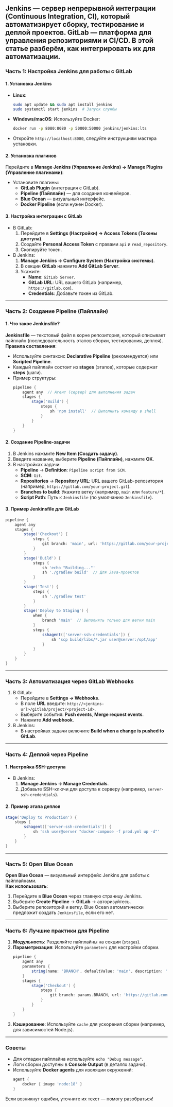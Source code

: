 Jenkins  — сервер непрерывной интеграции (Continuous Integration, CI), который автоматизирует сборку, тестирование и деплой проектов. GitLab  — платформа для управления репозиториями и CI/CD. В этой статье разберём, как интегрировать их для автоматизации.
---

### **Часть 1: Настройка Jenkins для работы с GitLab**
#### **1. Установка Jenkins**
- **Linux**:  
  ```bash
  sudo apt update && sudo apt install jenkins
  sudo systemctl start jenkins  # Запуск службы
  ```
- **Windows/macOS**: Используйте Docker:  
  ```bash
  docker run -p 8080:8080 -p 50000:50000 jenkins/jenkins:lts
  ```
- Откройте `http://localhost:8080`, следуйте инструкциям мастера установки.

#### **2. Установка плагинов**
Перейдите в **Manage Jenkins (Управление Jenkins) → Manage Plugins (Управление плагинами)**:
- Установите плагины:
  - **GitLab Plugin** (интеграция с GitLab).
  - **Pipeline (Пайплайн)** — для создания конвейеров.
  - **Blue Ocean** — визуальный интерфейс.
  - **Docker Pipeline** (если нужен Docker).

#### **3. Настройка интеграции с GitLab**
- В GitLab:
  1. Перейдите в **Settings (Настройки) → Access Tokens (Токены доступа)**.
  2. Создайте **Personal Access Token** с правами `api` и `read_repository`.
  3. Скопируйте токен.
- В Jenkins:
  1. **Manage Jenkins → Configure System (Настройка системы)**.
  2. В секции **GitLab** нажмите **Add GitLab Server**.
  3. Укажите:
     - **Name**: `GitLab Server`.
     - **GitLab URL**: URL вашего GitLab (например, `https://gitlab.com`).
     - **Credentials**: Добавьте токен из GitLab.

---

### **Часть 2: Создание Pipeline (Пайплайн)**
#### **1. Что такое Jenkinsfile?**
**Jenkinsfile** — текстовый файл в корне репозитория, который описывает пайплайн (последовательность этапов сборки, тестирования, деплоя).  
**Правила составления**:
- Используйте синтаксис **Declarative Pipeline** (рекомендуется) или **Scripted Pipeline**.
- Каждый пайплайн состоит из **stages** (этапов), которые содержат **steps** (шаги).
- Пример структуры:
  ```groovy
  pipeline {
      agent any  // Агент (сервер) для выполнения задач
      stages {
          stage('Build') {
              steps {
                  sh 'npm install'  // Выполнить команду в shell
              }
          }
      }
  }
  ```

#### **2. Создание Pipeline-задачи**
1. В Jenkins нажмите **New Item (Создать задачу)**.
2. Введите название, выберите **Pipeline (Пайплайн)**, нажмите **OK**.
3. В настройках задачи:
   - **Pipeline** → **Definition**: `Pipeline script from SCM`.
   - **SCM**: `Git`.
   - **Repositories** → **Repository URL**: URL вашего GitLab-репозитория (например, `https://gitlab.com/your-project.git`).
   - **Branches to build**: Укажите ветку (например, `main` или `feature/*`).
   - **Script Path**: Путь к `Jenkinsfile` (по умолчанию `Jenkinsfile`).

#### **3. Пример Jenkinsfile для GitLab**
```groovy
pipeline {
    agent any
    stages {
        stage('Checkout') {
            steps {
                git branch: 'main', url: 'https://gitlab.com/your-project.git'
            }
        }
        stage('Build') {
            steps {
                sh 'echo "Building..."'
                sh './gradlew build'  // Для Java-проектов
            }
        }
        stage('Test') {
            steps {
                sh './gradlew test'
            }
        }
        stage('Deploy to Staging') {
            when {
                branch 'main'  // Выполнять только для ветки main
            }
            steps {
                sshagent(['server-ssh-credentials']) {
                    sh 'scp build/libs/*.jar user@server:/opt/app'
                }
            }
        }
    }
}
```

---

### **Часть 3: Автоматизация через GitLab Webhooks**
1. В GitLab:
   - Перейдите в **Settings → Webhooks**.
   - В поле **URL** введите: `http://<jenkins-url>/gitlab/project/<project-id>`.
   - Выберите события: **Push events**, **Merge request events**.
   - Нажмите **Add webhook**.
2. В Jenkins:
   - В настройках задачи включите **Build when a change is pushed to GitLab**.

---

### **Часть 4: Деплой через Pipeline**
#### **1. Настройка SSH-доступа**
- В Jenkins:
  1. **Manage Jenkins → Manage Credentials**.
  2. Добавьте SSH-ключи для доступа к серверу (например, `server-ssh-credentials`).

#### **2. Пример этапа деплоя**
```groovy
stage('Deploy to Production') {
    steps {
        sshagent(['server-ssh-credentials']) {
            sh 'ssh user@server "docker-compose -f prod.yml up -d"'
        }
    }
}
```

---

### **Часть 5: Open Blue Ocean**
**Open Blue Ocean** — визуальный интерфейс Jenkins для работы с пайплайнами.  
**Как использовать**:
1. Перейдите в **Blue Ocean** через главную страницу Jenkins.
2. Выберите **Create Pipeline** → **GitLab** → авторизуйтесь.
3. Выберите репозиторий и ветку. Blue Ocean автоматически предложит создать `Jenkinsfile`, если его нет.

---

### **Часть 6: Лучшие практики для Pipeline**
1. **Модульность**: Разделяйте пайплайны на секции (`stages`).
2. **Параметризация**: Используйте `parameters` для настройки сборки.
   ```groovy
   pipeline {
       agent any
       parameters {
           string(name: 'BRANCH', defaultValue: 'main', description: 'Branch to build')
       }
       stages {
           stage('Checkout') {
               steps {
                   git branch: params.BRANCH, url: 'https://gitlab.com/your-project.git'
               }
           }
       }
   }
   ```
3. **Кэширование**: Используйте `cache` для ускорения сборки (например, для зависимостей Node.js).

---

### **Советы**
- Для отладки пайплайна используйте `echo "Debug message"`.
- Логи сборки доступны в **Console Output** (в деталях задачи).
- Используйте **Docker agents** для изоляции окружений:
  ```groovy
  agent {
      docker { image 'node:18' }
  }
  ```

Если возникнут ошибки, уточните их текст — помогу разобраться!
